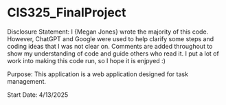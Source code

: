 # CIS325_FinalProject

Disclosure Statement: I {Megan Jones} wrote the majority of this code. However, ChatGPT and Google were used to help clarify some steps and coding ideas that I was not clear on.
Comments are added throughout to show my understanding of code and guide others who read it. I put a lot of work into making this code run, so I hope it is enjpyed :)

Purpose: This application is a web application designed for task management. 

Start Date: 4/13/2025